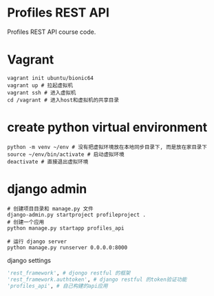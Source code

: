 # Profiles REST API

Profiles REST API course code.


# Vagrant
```shell
vagrant init ubuntu/bionic64
vagrant up # 拉起虚拟机
vagrant ssh # 进入虚拟机
cd /vagrant # 进入host和虚拟机的共享目录
```

# create python virtual environment
```shell
python -m venv ~/env # 没有把虚拟环境放在本地同步目录下, 而是放在家目录下
source ~/env/bin/activate # 启动虚拟环境
deactivate # 直接退出虚拟环境
```

# django admin
```shell
# 创建项目目录和 manage.py 文件
django-admin.py startproject profileproject .
# 创建一个应用
python manage.py startapp profiles_api

# 运行 django server
python manage.py runserver 0.0.0.0:8000

```

django settings
```python
'rest_framework', # djongo restful 的框架
'rest_framework.authtoken', # django restful 的token验证功能
'profiles_api', # 自己构建的api应用
```
